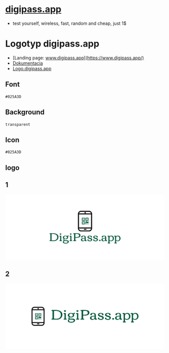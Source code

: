 # [digipass.app](https://digipass.app/)
- test yourself, wireless, fast, random and cheap, just 1$
# Logotyp digipass.app
+ [Landing page: www.digipass.app](https://www.digipass.app/)
+ [Dokumentacja](https://docs.digipass.app/)
+ [Logo.digipass.app](https://logo.digipass.app/)



## Font

    #025A3D


## Background

    transparent

## Icon
    
    #025A3D



## logo


## 1
![1/cover.png](1/cover.png)

## 2
![2/cover.png](2/cover.png)
